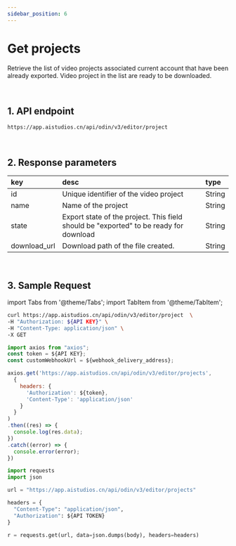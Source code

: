 ```yaml
---
sidebar_position: 6
---
```


# Get projects

Retrieve the list of video projects associated current account that have been already exported. Video project in the list are ready to be downloaded.

<br/>

## 1. API endpoint

```http
https://app.aistudios.cn/api/odin/v3/editor/project
```

<br/>

## 2. Response parameters
|key|desc|type|
|:---|:---|:---|
|id|Unique identifier of the video project|String|
|name|Name of the project|String|
|state|Export state of the project. This field should be "exported" to be ready for download|String|
|download_url|Download path of the file created.|String|

<br/>


## 3. Sample Request

import Tabs from '@theme/Tabs';
import TabItem from '@theme/TabItem';

<Tabs>
<TabItem value="curl" label="cURL">

```bash
curl https://app.aistudios.cn/api/odin/v3/editor/project  \
-H "Authorization: ${API KEY}" \
-H "Content-Type: application/json" \
-X GET 
```

</TabItem>
<TabItem value="js" label="Node.js">

```js
import axios from "axios";
const token = ${API KEY};
const customWebhookUrl = ${webhook_delivery_address};

axios.get('https://app.aistudios.cn/api/odin/v3/editor/projects', 
  {
    headers: {
      'Authorization': ${token},
      'Content-Type': 'application/json'
    }
  }
)
.then((res) => {
  console.log(res.data);
})
.catch((error) => {
  console.error(error);
})
```

</TabItem>
<TabItem value="py" label="Python">

```py
import requests
import json

url = "https://app.aistudios.cn/api/odin/v3/editor/projects"

headers = {
  "Content-Type": "application/json",
  "Authorization": ${API TOKEN}
}

r = requests.get(url, data=json.dumps(body), headers=headers)
```

</TabItem>
</Tabs>

